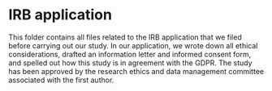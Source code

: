# IRB application

This folder contains all files related to the IRB application that we filed before carrying out our study. In our application, we wrote down all ethical considerations, drafted an information letter and informed consent form, and spelled out how this study is in agreement with the GDPR. The study has been approved by the research ethics and data management committee associated with the first author. 